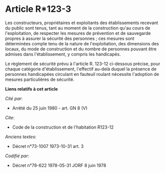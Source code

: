 # Article R*123-3

Les constructeurs, propriétaires et exploitants des établissements recevant du public sont tenus, tant au moment de la
construction qu'au cours de l'exploitation, de respecter les mesures de prévention et de sauvegarde propres à assurer la
sécurité des personnes ; ces mesures sont déterminées compte tenu de la nature de l'exploitation, des dimensions des locaux,
du mode de construction et du nombre de personnes pouvant être admises dans l'établissement, y compris les handicapés.

Le règlement de sécurité prévu à l'article R. 123-12 ci-dessous précise, pour chaque catégorie d'établissement, l'effectif
au-delà duquel la présence de personnes handicapées circulant en fauteuil roulant nécessite l'adoption de mesures
particulières de sécurité.

**Liens relatifs à cet article**

_Cité par_:

  - Arrêté du 25 juin 1980 - art. GN 8 (V)

_Cite_:

  - Code de la construction et de l'habitation R123-12

_Anciens textes_:

  - Décret n°73-1007 1973-10-31 art. 3

_Codifié par_:

  - Décret n°78-622 1978-05-31 JORF 8 juin 1978
